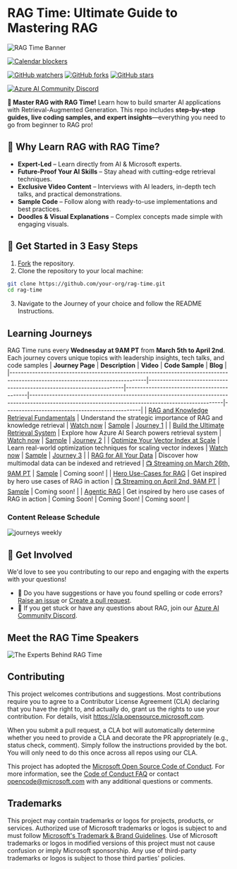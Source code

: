 # RAG Time: Ultimate Guide to Mastering RAG

![RAG Time Banner](./images/agenda-content.png)


[![Calendar blockers](https://img.shields.io/badge/%F0%9F%93%86-add%20to%20calendar-blue?style=for-the-badge)](https://aka.ms/rag-time/calendar)


[![GitHub watchers](https://img.shields.io/github/watchers/microsoft/rag-time.svg?style=social&label=Watch)](https://GitHub.com/microsoft/rag-time/watchers)
[![GitHub forks](https://img.shields.io/github/forks/microsoft/rag-time.svg?style=social&label=Fork)](https://github.com/microsoft/rag-time/fork)
[![GitHub stars](https://img.shields.io/github/stars/microsoft/rag-time?style=social&label=Star)](https://GitHub.com/microsoft/rag-time/stargazers)

[![Azure AI Community Discord](https://dcbadge.vercel.app/api/server/ByRwuEEgH4)](https://discord.gg/REmjGvvFpW)

**🚀 Master RAG with RAG Time!** Learn how to build smarter AI applications with Retrieval-Augmented Generation. This repo includes **step-by-step guides, live coding samples, and expert insights**—everything you need to go from beginner to RAG pro!

## 🤔 Why Learn RAG with RAG Time?

- **Expert-Led** – Learn directly from AI & Microsoft experts.
- **Future-Proof Your AI Skills** – Stay ahead with cutting-edge retrieval techniques.
- **Exclusive Video Content** – Interviews with AI leaders, in-depth tech talks, and practical demonstrations.
- **Sample Code** – Follow along with ready-to-use implementations and best practices.
- **Doodles & Visual Explanations** – Complex concepts made simple with engaging visuals.
  
## 🚀 Get Started in 3 Easy Steps  

1. [Fork](https://github.com/microsoft/rag-time/fork) the repository.
2. Clone the repository to your local machine:
  ```bash
  git clone https://github.com/your-org/rag-time.git
  cd rag-time
  ```
3. Navigate to the Journey of your choice and follow the README Instructions.

## Learning Journeys
RAG Time runs every **Wednesday at 9AM PT** from **March 5th to April 2nd**. Each journey covers unique topics with leadership insights, tech talks, and code samples
| **Journey Page**                                                                                                             | **Description**                                                     | **Video**                                 | **Code Sample**                                                                 | **Blog**                                   |
|------------------------------------------------------------------------------------------------------------------------------|---------------------------------------------------------------------|-------------------------------------------|--------------------------------------------------------------------------------------------------------------------------------------------------|------------------------------------------------|
| [RAG and Knowledge Retrieval Fundamentals](./Journey%201%20-%20RAG%20and%20Indexing%20Fundamentals/README.md)                           | Understand the strategic importance of RAG and knowledge retrieval           | [Watch now](https://aka.ms/rag-time/journey1) | [Sample](./Journey%201%20-%20RAG%20and%20Knowledge%20Retrieval%20Fundamentals/sample/1-RAG-Fundamentals.ipynb)                                                | [Journey 1](https://aka.ms/rag-time/journey1-blog) |
| [Build the Ultimate Retrieval System](./Journey%202%20-%20Build%20the%20Ultimate%20Retrieval%20System%20for%20RAG/README.md) | Explore how Azure AI Search powers retrieval system                 | [Watch now](https://aka.ms/rag-time/journey2) | [Sample](./Journey%202%20-%20Build%20the%20Ultimate%20Retrieval%20System%20for%20RAG/sample/2-Build-The-Ultimate-Retrieval-System-For-RAG.ipynb) | [Journey 2](https://aka.ms/rag-time/journey2-blog)                                     |
| [Optimize Your Vector Index at Scale](./Journey%203%20-%20Optimize%20your%20Vector%20Index%20for%20Scale/README.md)          | Learn real-world optimization techniques for scaling vector indexes | [Watch now](https://aka.ms/rag-time/journey3) | [Sample](./Journey%203%20-%20Optimize%20your%20Vector%20Index%20for%20Scale/sample/3-Vector-Compression.ipynb)                                   | [Journey 3](https://aka.ms/rag-time/journey3-blog)                                   |
| [RAG for All Your Data](./Journey%204%20-%20RAG%20for%20All%20your%20Data%20Multimodal%20and%20Beyond/README.md)             | Discover how multimodal data can be indexed and retrieved           | [📺 Streaming on March 26th, 9AM PT](https://aka.ms/rag-time/journey4) | [Sample](./Journey%204%20-%20RAG%20for%20All%20your%20Data%20Multimodal%20and%20Beyond/sample/README.md)                                         | Coming soon!                                     |
| [Hero Use-Cases for RAG](./Journey%205%20-%20Hero%20use%20cases%20for%20RAG/README.md)                                       | Get inspired by hero use cases of RAG in action                     | [📺 Streaming on April 2nd, 9AM PT](https://aka.ms/rag-time/journey5) | [Sample](./Journey%205%20-%20Hero%20use%20cases%20for%20RAG/sample/README.md)                                                                    | Coming soon!                                     |
| [Agentic RAG](./Journey%20Bonus%20-%20Agentic%20RAG/README.md)                                       | Get inspired by hero use cases of RAG in action                     | Coming Soon! | Coming Soon!                                                                | Coming soon!                                     |

### Content Release Schedule

![journeys weekly](./images/journeys-weekly.png)

## 🙏 Get Involved

We'd love to see you contributing to our repo and engaging with the experts with your questions!

- 🤔 Do you have suggestions or have you found spelling or code errors? [Raise an issue](https://github.com/microsoft/rag-time/issues) or [Create a pull request](https://github.com/microsoft/rag-time/pulls).
- 🚀 If you get stuck or have any questions about RAG, join our [Azure AI Community Discord](https://discord.com/channels/1113626258182504448/1343540943533637663).

## Meet the RAG Time Speakers

![The Experts Behind RAG Time](./images/speakers.png)

## Contributing

This project welcomes contributions and suggestions. Most contributions require you to agree to a
Contributor License Agreement (CLA) declaring that you have the right to, and actually do, grant us
the rights to use your contribution. For details, visit https://cla.opensource.microsoft.com.

When you submit a pull request, a CLA bot will automatically determine whether you need to provide
a CLA and decorate the PR appropriately (e.g., status check, comment). Simply follow the instructions
provided by the bot. You will only need to do this once across all repos using our CLA.

This project has adopted the [Microsoft Open Source Code of Conduct](https://opensource.microsoft.com/codeofconduct/).
For more information, see the [Code of Conduct FAQ](https://opensource.microsoft.com/codeofconduct/faq/) or
contact [opencode@microsoft.com](mailto:opencode@microsoft.com) with any additional questions or comments.

## Trademarks

This project may contain trademarks or logos for projects, products, or services. Authorized use of Microsoft 
trademarks or logos is subject to and must follow 
[Microsoft's Trademark & Brand Guidelines](https://www.microsoft.com/en-us/legal/intellectualproperty/trademarks/usage/general).
Use of Microsoft trademarks or logos in modified versions of this project must not cause confusion or imply Microsoft sponsorship.
Any use of third-party trademarks or logos is subject to those third parties' policies.

